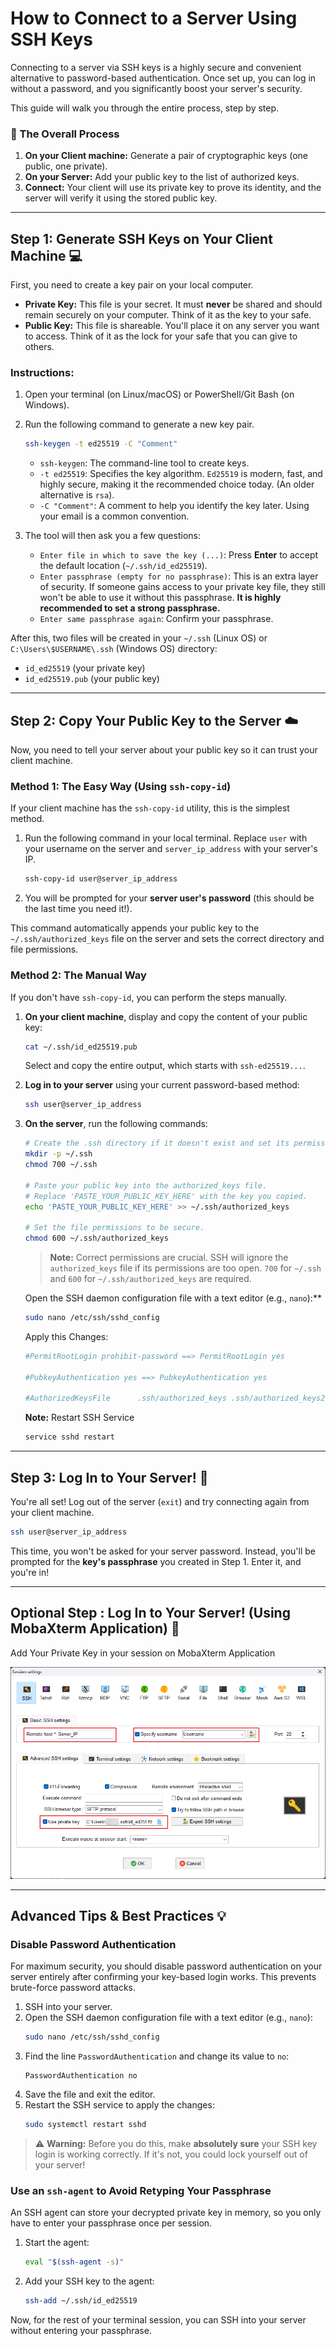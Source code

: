 
# How to Connect to a Server Using SSH Keys

Connecting to a server via SSH keys is a highly secure and convenient alternative to password-based authentication. Once set up, you can log in without a password, and you significantly boost your server's security.

This guide will walk you through the entire process, step by step.

### 🚀 The Overall Process

1.  **On your Client machine:** Generate a pair of cryptographic keys (one public, one private).
2.  **On your Server:** Add your public key to the list of authorized keys.
3.  **Connect:** Your client will use its private key to prove its identity, and the server will verify it using the stored public key.

---

## Step 1: Generate SSH Keys on Your Client Machine 💻

First, you need to create a key pair on your local computer.

*   **Private Key:** This file is your secret. It must **never** be shared and should remain securely on your computer. Think of it as the key to your safe.
*   **Public Key:** This file is shareable. You'll place it on any server you want to access. Think of it as the lock for your safe that you can give to others.

### Instructions:

1.  Open your terminal (on Linux/macOS) or PowerShell/Git Bash (on Windows).

2.  Run the following command to generate a new key pair.

    ```bash
    ssh-keygen -t ed25519 -C "Comment"
    ```

    *   `ssh-keygen`: The command-line tool to create keys.
    *   `-t ed25519`: Specifies the key algorithm. `Ed25519` is modern, fast, and highly secure, making it the recommended choice today. (An older alternative is `rsa`).
    *   `-C "Comment"`: A comment to help you identify the key later. Using your email is a common convention.

3.  The tool will then ask you a few questions:

    *   `Enter file in which to save the key (...)`: Press **Enter** to accept the default location (`~/.ssh/id_ed25519`).
    *   `Enter passphrase (empty for no passphrase)`: This is an extra layer of security. If someone gains access to your private key file, they still won't be able to use it without this passphrase. **It is highly recommended to set a strong passphrase.**
    *   `Enter same passphrase again`: Confirm your passphrase.

After this, two files will be created in your `~/.ssh` (Linux OS) or `C:\Users\$USERNAME\.ssh` (Windows OS) directory:
*   `id_ed25519` (your private key)
*   `id_ed25519.pub` (your public key)

---

## Step 2: Copy Your Public Key to the Server ☁️

Now, you need to tell your server about your public key so it can trust your client machine.

### Method 1: The Easy Way (Using `ssh-copy-id`)

If your client machine has the `ssh-copy-id` utility, this is the simplest method.

1.  Run the following command in your local terminal. Replace `user` with your username on the server and `server_ip_address` with your server's IP.

    ```bash
    ssh-copy-id user@server_ip_address
    ```

2.  You will be prompted for your **server user's password** (this should be the last time you need it!).

This command automatically appends your public key to the `~/.ssh/authorized_keys` file on the server and sets the correct directory and file permissions.

### Method 2: The Manual Way

If you don't have `ssh-copy-id`, you can perform the steps manually.

1.  **On your client machine**, display and copy the content of your public key:

    ```bash
    cat ~/.ssh/id_ed25519.pub
    ```

    Select and copy the entire output, which starts with `ssh-ed25519...`.

2.  **Log in to your server** using your current password-based method:

    ```bash
    ssh user@server_ip_address
    ```

3.  **On the server**, run the following commands:

    ```bash
    # Create the .ssh directory if it doesn't exist and set its permissions.
    mkdir -p ~/.ssh
    chmod 700 ~/.ssh

    # Paste your public key into the authorized_keys file.
    # Replace 'PASTE_YOUR_PUBLIC_KEY_HERE' with the key you copied.
    echo 'PASTE_YOUR_PUBLIC_KEY_HERE' >> ~/.ssh/authorized_keys

    # Set the file permissions to be secure.
    chmod 600 ~/.ssh/authorized_keys
    ```

    > **Note:** Correct permissions are crucial. SSH will ignore the `authorized_keys` file if its permissions are too open. `700` for `~/.ssh` and `600` for `~/.ssh/authorized_keys` are required.


    Open the SSH daemon configuration file with a text editor (e.g., `nano`):**

    ```bash
    sudo nano /etc/ssh/sshd_config
    ```

    Apply this Changes:
    ```bash
    #PermitRootLogin prohibit-password ==> PermitRootLogin yes

    #PubkeyAuthentication yes ==> PubkeyAuthentication yes

    #AuthorizedKeysFile      .ssh/authorized_keys .ssh/authorized_keys2 ==> AuthorizedKeysFile      .ssh/authorized_keys .ssh/authorized_keys2 
    ```
    ****Note:**** Restart SSH Service
    ```bash
    service sshd restart
    ```
---

## Step 3: Log In to Your Server! 🎉

You're all set! Log out of the server (`exit`) and try connecting again from your client machine.

```bash
ssh user@server_ip_address
```

This time, you won't be asked for your server password. Instead, you'll be prompted for the **key's passphrase** you created in Step 1. Enter it, and you're in!

---
## Optional Step : Log In to Your Server! (Using MobaXterm Application) 🎉

Add Your Private Key in your session on MobaXterm Application

![MobaXterm](./MobaXterm.png)

---

## Advanced Tips & Best Practices 💡

### Disable Password Authentication

For maximum security, you should disable password authentication on your server entirely after confirming your key-based login works. This prevents brute-force password attacks.

1.  SSH into your server.
2.  Open the SSH daemon configuration file with a text editor (e.g., `nano`):
    ```bash
    sudo nano /etc/ssh/sshd_config
    ```
3.  Find the line `PasswordAuthentication` and change its value to `no`:
    ```
    PasswordAuthentication no
    ```
4.  Save the file and exit the editor.
5.  Restart the SSH service to apply the changes:
    ```bash
    sudo systemctl restart sshd
    ```

> ⚠️ **Warning:** Before you do this, make **absolutely sure** your SSH key login is working correctly. If it's not, you could lock yourself out of your server!

### Use an `ssh-agent` to Avoid Retyping Your Passphrase

An SSH agent can store your decrypted private key in memory, so you only have to enter your passphrase once per session.

1.  Start the agent:
    ```bash
    eval "$(ssh-agent -s)"
    ```
2.  Add your SSH key to the agent:
    ```bash
    ssh-add ~/.ssh/id_ed25519
    ```

Now, for the rest of your terminal session, you can SSH into your server without entering your passphrase.
